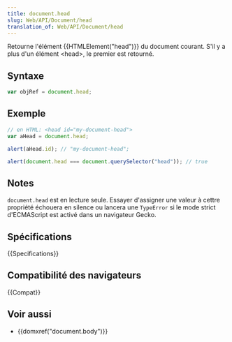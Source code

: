 ```yaml
---
title: document.head
slug: Web/API/Document/head
translation_of: Web/API/Document/head
---
```


Retourne l'élément {{HTMLElement("head")}} du document courant. S'il y a plus d'un élément \<head>, le premier est retourné.

## Syntaxe

```js
var objRef = document.head;
```

## Exemple

```js
// en HTML: <head id="my-document-head">
var aHead = document.head;

alert(aHead.id); // "my-document-head";

alert(document.head === document.querySelector("head")); // true
```

## Notes

`document.head` est en lecture seule. Essayer d'assigner une valeur à cettre propriété échouera en silence ou lancera une `TypeError` si le mode strict d'ECMAScript est activé dans un navigateur Gecko.

## Spécifications

{{Specifications}}

## Compatibilité des navigateurs

{{Compat}}

## Voir aussi

- {{domxref("document.body")}}
